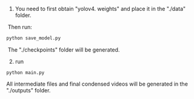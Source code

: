 1. You need to first obtain "yolov4. weights" and place it in the "./data" folder.

​		Then run:

```bash
python save_model.py
```

​	The "./checkpoints" folder will be generated.

2. run

```
python main.py
```

All intermediate files and final condensed videos will be generated in the "./outputs" folder.



